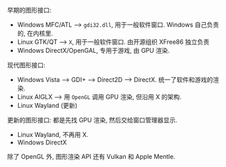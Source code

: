 早期的图形接口:
- Windows MFC/ATL --> `gdi32.dll`, 用于一般软件窗口. Windows 自己负责的, 在内核里.
- Linux GTK/QT --> `X`, 用于一般软件窗口. 由开源组织 XFree86 独立负责
- Windows DirectX/OpenGAL, 专用于游戏, 由 GPU 渲染.

现代图形接口:
- Windows Vista --> GDI+ --> Direct2D --> DirectX. 统一了软件和游戏的渲染.
- Linux AIGLX --> 用 `OpenGL` 调用 GPU 渲染, 但沿用 X 的架构. 
- Linux Wayland (更新) 

更新的图形接口: 都是先找 GPU 渲染, 然后交给窗口管理器显示. 
- Linux Wayland, 不再用 X.  
- Windows DirectX 

除了 OpenGL 外, 图形渲染 API 还有 Vulkan 和 Apple Mentle.
